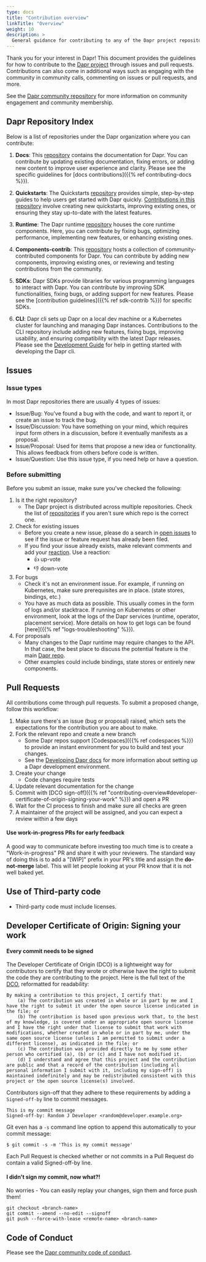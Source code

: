 ```yaml
---
type: docs
title: "Contribution overview"
linkTitle: "Overview"
weight: 10
description: >
  General guidance for contributing to any of the Dapr project repositories
---
```


Thank you for your interest in Dapr!
This document provides the guidelines for how to contribute to the [Dapr project](https://github.com/dapr) through issues and pull requests. Contributions can also come in additional ways such as engaging with the community in community calls, commenting on issues or pull requests, and more.

See the [Dapr community repository](https://github.com/dapr/community) for more information on community engagement and community membership.

## Dapr Repository Index

 Below is a list of repositories under the Dapr organization where you can contribute:

1. **Docs**: This [repository](https://github.com/dapr/docs) contains the documentation for Dapr. You can contribute by updating existing documentation, fixing errors, or adding new content to improve user experience and clarity. Please see the specific guidelines for [docs contributions]({{% ref contributing-docs %}}).

2. **Quickstarts**: The Quickstarts [repository](https://github.com/dapr/quickstarts) provides simple, step-by-step guides to help users get started with Dapr quickly. [Contributions in this repository](https://github.com/dapr/quickstarts/blob/master/CONTRIBUTING.md) involve creating new quickstarts, improving existing ones, or ensuring they stay up-to-date with the latest features.

3. **Runtime**: The Dapr runtime [repository](https://github.com/dapr/dapr) houses the core runtime components. Here, you can contribute by fixing bugs, optimizing performance, implementing new features, or enhancing existing ones.

4. **Components-contrib**: This [repository](https://github.com/dapr/components-contrib) hosts a collection of community-contributed components for Dapr. You can contribute by adding new components, improving existing ones, or reviewing and testing contributions from the community.

5. **SDKs**: Dapr SDKs provide libraries for various programming languages to interact with Dapr. You can contribute by improving SDK functionalities, fixing bugs, or adding support for new features. Please see the [contribution guidelines]({{% ref sdk-contrib %}}) for specific SDKs.

6. **CLI**: Dapr cli sets up Dapr on a local dev machine or a Kubernetes cluster for launching and managing Dapr instances. Contributions to the CLI repository include adding new features, fixing bugs, improving usability, and ensuring compatibility with the latest Dapr releases. Please see the [Development Guide](https://github.com/dapr/cli/blob/master/docs/development/development.md) for help in getting started with developing the Dapr cli. 

## Issues

### Issue types

In most Dapr repositories there are usually 4 types of issues:

- Issue/Bug: You've found a bug with the code, and want to report it, or create an issue to track the bug.
- Issue/Discussion: You have something on your mind, which requires input form others in a discussion, before it eventually manifests as a proposal.
- Issue/Proposal: Used for items that propose a new idea or functionality. This allows feedback from others before code is written.
- Issue/Question: Use this issue type, if you need help or have a question.

### Before submitting

Before you submit an issue, make sure you've checked the following:

1. Is it the right repository?
    - The Dapr project is distributed across multiple repositories. Check the list of [repositories](https://github.com/dapr) if you aren't sure which repo is the correct one.
1. Check for existing issues
    - Before you create a new issue, please do a search in [open issues](https://github.com/dapr/dapr/issues) to see if the issue or feature request has already been filed.
    - If you find your issue already exists, make relevant comments and add your [reaction](https://github.com/blog/2119-add-reaction-to-pull-requests-issues-and-comments). Use a reaction:
        - 👍 up-vote
        - 👎 down-vote
1. For bugs
    - Check it's not an environment issue. For example, if running on Kubernetes, make sure prerequisites are in place. (state stores, bindings, etc.)
    - You have as much data as possible. This usually comes in the form of logs and/or stacktrace. If running on Kubernetes or other environment, look at the logs of the Dapr services (runtime, operator, placement service). More details on how to get logs can be found [here]({{% ref "logs-troubleshooting" %}}).
1. For proposals
    - Many changes to the Dapr runtime may require changes to the API. In that case, the best place to discuss the potential feature is the main [Dapr repo](https://github.com/dapr/dapr).
    - Other examples could include bindings, state stores or entirely new components.


## Pull Requests

All contributions come through pull requests. To submit a proposed change, follow this workflow:

1. Make sure there's an issue (bug or proposal) raised, which sets the expectations for the contribution you are about to make.
1. Fork the relevant repo and create a new branch
    - Some Dapr repos support [Codespaces]({{% ref codespaces %}}) to provide an instant environment for you to build and test your changes.
	- See the [Developing Dapr docs](https://github.com/dapr/dapr/blob/master/docs/development/developing-dapr.md) for more information about setting up a Dapr development environment.
1. Create your change
    - Code changes require tests
1. Update relevant documentation for the change
1. Commit with [DCO sign-off]({{% ref "contributing-overview#developer-certificate-of-origin-signing-your-work" %}}) and open a PR
1. Wait for the CI process to finish and make sure all checks are green
1. A maintainer of the project will be assigned, and you can expect a review within a few days


#### Use work-in-progress PRs for early feedback

A good way to communicate before investing too much time is to create a "Work-in-progress" PR and share it with your reviewers. The standard way of doing this is to add a "[WIP]" prefix in your PR's title and assign the **do-not-merge** label. This will let people looking at your PR know that it is not well baked yet.

## Use of Third-party code

- Third-party code must include licenses.

## Developer Certificate of Origin: Signing your work
#### Every commit needs to be signed

The Developer Certificate of Origin (DCO) is a lightweight way for contributors to certify that they wrote or otherwise have the right to submit the code they are contributing to the project. Here is the full text of the [DCO](https://developercertificate.org/), reformatted for readability:
```
By making a contribution to this project, I certify that:
    (a) The contribution was created in whole or in part by me and I have the right to submit it under the open source license indicated in the file; or
    (b) The contribution is based upon previous work that, to the best of my knowledge, is covered under an appropriate open source license and I have the right under that license to submit that work with modifications, whether created in whole or in part by me, under the same open source license (unless I am permitted to submit under a different license), as indicated in the file; or
    (c) The contribution was provided directly to me by some other person who certified (a), (b) or (c) and I have not modified it.
    (d) I understand and agree that this project and the contribution are public and that a record of the contribution (including all personal information I submit with it, including my sign-off) is maintained indefinitely and may be redistributed consistent with this project or the open source license(s) involved.
```
Contributors sign-off that they adhere to these requirements by adding a `Signed-off-by` line to commit messages.

```
This is my commit message
Signed-off-by: Random J Developer <random@developer.example.org>
```
Git even has a `-s` command line option to append this automatically to your commit message:
```
$ git commit -s -m 'This is my commit message'
```

Each Pull Request is checked  whether or not commits in a Pull Request do contain a valid Signed-off-by line.

#### I didn't sign my commit, now what?!

No worries - You can easily replay your changes, sign them and force push them!

```
git checkout <branch-name>
git commit --amend --no-edit --signoff
git push --force-with-lease <remote-name> <branch-name>
```

## Code of Conduct

Please see the [Dapr community code of conduct](https://github.com/dapr/community/blob/master/CODE-OF-CONDUCT.md).
